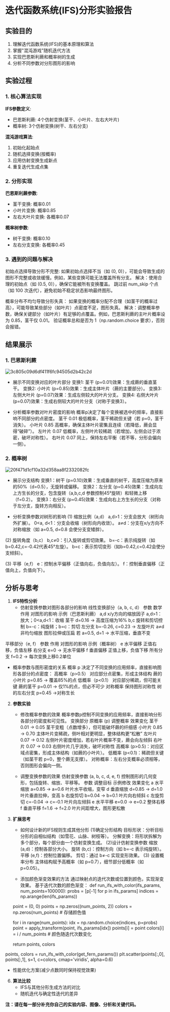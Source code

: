 # 迭代函数系统(IFS)分形实验报告

## 实验目的

1. 理解迭代函数系统(IFS)的基本原理和算法
2. 掌握"混沌游戏"随机迭代方法
3. 实现巴恩斯利蕨和概率树的生成
4. 分析不同参数对分形图形的影响

## 实验过程

### 1. 核心算法实现

**IFS参数定义**:
- 巴恩斯利蕨: 4个仿射变换(茎干、小叶片、左右大叶片)
- 概率树: 3个仿射变换(树干、左右分支)

**混沌游戏算法**:
1. 初始化起始点
2. 随机选择变换(按概率)
3. 应用仿射变换生成新点
4. 重复迭代生成点集

### 2. 分形实现

**巴恩斯利蕨参数**:
- 茎干变换: 概率0.01
- 小叶片变换: 概率0.85
- 左右大叶片变换: 各概率0.07

**概率树参数**:
- 树干变换: 概率0.10
- 左右分支变换: 各概率0.45

### 3. 遇到的问题与解决
初始点选择导致分形不完整:
如果初始点选择不当（如 (0, 0)），可能会导致生成的图形不完整或收敛缓慢。例如，某些变换可能无法覆盖所有分支。
解决：使用合理的初始点（如 (0.5, 0)），确保它能被所有变换覆盖。
跳过前 num_skip 个点（如 100 次迭代），避免初始不稳定状态影响最终图形。

概率分布不均匀导致分形失真：
如果变换的概率分配不合理（如茎干的概率过高），可能导致某些部分（如叶片）点密度不足，图形失真。
解决：调整概率参数，确保关键部分（如叶片）有足够的点覆盖。例如，巴恩斯利蕨的主叶片概率设为 0.85，茎干仅 0.01。
验证概率总和是否为 1（np.random.choice 要求），否则会报错。

## 结果展示

### 1. 巴恩斯利蕨
![3c805c09d6df411f6fc94505d2b42c2d](https://github.com/user-attachments/assets/8f546421-d5a4-450f-934b-bbf1d94de4a8)

- 展示不同变换对应的叶片部分
变换1: 茎干 (p=0.01)效果：生成蕨的垂直茎干。
变换2: 小叶片 (p=0.85)效果：生成主体叶片（蕨的主要部分）。
变换3: 左侧大叶片 (p=0.07)效果：生成左侧较大的叶片分支。
变换4: 右侧大叶片 (p=0.07)效果：生成右侧较大的叶片分支（对称于变换3）。

- 分析概率参数对叶片密度的影响
概率p决定了每个变换被选中的频率，直接影响不同部分的点密度。
茎干	0.01	极低概率，茎干稀疏但关键（若 p=0，茎干消失）。
小叶片	0.85	高概率，确保主体叶片密集且连续（若降低，蕨会显得“破碎”）。
左叶片	0.07	低概率，左侧叶片较稀疏（若增加，左侧会过于浓密，破坏对称性）。
右叶片	0.07	同上，保持左右平衡（若不等，分形会偏向一侧）。

### 2. 概率树 
![20f471d1cf10a32d358aa8f2332082fc](https://github.com/user-attachments/assets/809cafbe-bdd2-43c8-ab82-a51054a81178)

- 展示分支结构
变换1：树干 (p=0.10)效果：生成垂直的树干，高度压缩为原来的50%（d=0.5），无旋转或偏移。
变换2：左分支 (p=0.45)效果：生成向左上方生长的分支，包含旋转（a,b,c,d 参数控制45°旋转）和轻微上移（f=0.2）。
变换3：右分支 (p=0.45)效果：生成向右上方生长的分支（对称于左分支，旋转方向相反）。

- 分析变换参数对树形的影响
(1) 缩放比例（a,d）
a,d>1：分支会放大（树形向外扩展）。
0<a, d<1：分支会收缩（树形向内收敛）。
a≠d：分支在x/y方向不对称缩放（如 a=0.5, d=0.8 会使分支变矮胖）。

(2) 旋转角度（b,c）
b,c≠0：引入旋转或剪切效果。
b=-c：表示纯旋转（如b=0.42,c=-0.42代表45°左旋）。
b=c：表示剪切变形（如b=0.42,c=0.42会使分支倾斜）。

(3) 平移（e,f）
e：控制水平偏移（正值向右，负值向左）。
f：控制垂直偏移（正值向上，负值向下）。

## 分析与思考

1. **IFS特性分析**
   - 仿射变换参数对图形各部分的影响
线性变换部分（a, b, c, d）
参数	数学作用	对图形的影响	示例（巴恩斯利蕨）
a,d	x/y方向的缩放因子	a,d>1：放大；0<a,d<1：收缩	茎干 d=0.16 → 高度压缩为16%
b,c	旋转和剪切控制	b=-c：纯旋转；b=c：剪切	左分支 b=-0.26, c=0.23 → 左旋叶片
a≠d	非均匀缩放	图形拉伸或压扁	若 a=0.5, d=1 → 水平压缩，垂直不变

平移部分（e, f）
参数	作用	对图形的影响	示例（概率树）
e	水平偏移	正值右移，负值左移	右分支 e=0 → 无水平偏移
f	垂直偏移	正值上移，负值下移	所有分支 f=0.2 → 每次变换上移0.2单位

   - 概率参数与图形密度的关系
概率 p 决定了不同变换的应用频率，直接影响图形各部分的点密度：
高概率（p>0.5）	对应部分点密集，形成主体结构	蕨的小叶片 p=0.85 → 覆盖85%的点
低概率（p<0.1）	对应部分稀疏，但可能关键	蕨的茎干 p=0.01 → 仅1%的点，但必不可少
对称概率	保持图形对称性	树的左右分支 p=0.45 →对称生长

2. **参数实验**
   - 修改概率参数的效果
     概率参数p控制不同变换的应用频率，直接影响分形各部分的密度和可见性。
     变换部分	原概率 (p)	调整概率	效果变化
茎干	0.01	→ 0.05	茎干变粗（点数增多），但可能破坏蕨的纤细感
小叶片	0.85	→ 0.70	主体叶片变稀疏，侧叶相对更明显，整体结构更“松散”
左叶片	0.07	→ 0.12	左侧叶片密度增加，若右叶片概率不变，蕨会向左倾斜
右叶片	0.07	→ 0.03	右侧叶片几乎消失，破坏对称性
高概率 (p>0.5)：对应区域点密集，形成主体结构（如蕨的小叶片）。
低概率 (p<0.1)：稀疏但关键（如茎干若 p=0，整个蕨无支撑）。
对称概率：左右分支概率必须相等，否则图形会偏向一侧。

   - 调整变换参数的效果
仿射变换参数 (a, b, c, d, e, f) 控制图形的几何变形，包括旋转、缩放、平移等。
参数	调整目标	示例修改	效果变化
a	水平缩放	a=0.85 → a=0.6	叶片水平收缩，变窄
d	垂直缩放	d=0.85 → d=1.0	叶片垂直拉伸，变高
b	右旋剪切	b=0.04 → b=0.1	叶片向右倾斜
c	左旋剪切	c=-0.04 → c=-0.1	叶片向左倾斜
e	水平平移	e=0.0 → e=0.2	整体右移
f	垂直平移	f=1.6 → f=2.0	叶片间距增大，图形更松散

4. **扩展思考**
   - 如何设计新的IFS规则生成其他分形
      (1)确定分形结构
      目标形状：分析目标分形的自相似结构（如雪花、山脉、树枝等）。
      分解变换：将形状拆解为多个部分，每个部分由一个仿射变换生成。
      (2)设计仿射变换参数
      缩放 (a,d)：控制各部分大小。
      旋转 (b,c)：控制方向（如 b=-c 表示纯旋转）。
      平移 (e,f)：控制位置偏移。
      剪切：通过 b≠-c 实现变形效果。
      (3) 设置概率分布
      主体结构赋予高概率（如 p=0.7），细节部分低概率（如 p=0.05）。

   - 添加颜色渐变效果的方法
   通过映射点的迭代次数或位置到颜色，实现渐变效果。
   基于迭代次数的颜色渐变：
def run_ifs_with_color(ifs_params, num_points=100000):
    probs = [p[-1] for p in ifs_params]
    indices = np.arange(len(ifs_params))
    
    point = (0, 0)
    points = np.zeros((num_points, 2))
    colors = np.zeros(num_points)  # 存储颜色值
    
    for i in range(num_points):
        idx = np.random.choice(indices, p=probs)
        point = apply_transform(point, ifs_params[idx])
        points[i] = point
        colors[i] = i / num_points  # 颜色随迭代次数变化
    
    return points, colors

points, colors = run_ifs_with_color(get_fern_params())
plt.scatter(points[:,0], points[:,1], s=1, c=colors, cmap='viridis', alpha=0.6)

   - 性能优化方案(减少点数同时保持视觉效果)

6. **算法比较**
   - IFS与其他分形生成方法的对比
   - 随机迭代与确定性迭代的差异

**注：请在每一部分补充你自己的实验内容、图像、分析和关键代码。**
